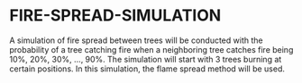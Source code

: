 # FIRE-SPREAD-SIMULATION
A simulation of fire spread between trees will be conducted with the probability of a tree catching fire when a neighboring tree catches fire being 10%, 20%, 30%, ..., 90%. The simulation will start with 3 trees burning at certain positions. In this simulation, the flame spread method will be used. 
